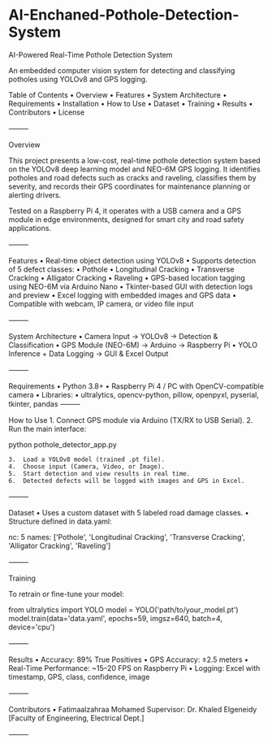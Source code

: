 # AI-Enchaned-Pothole-Detection-System
AI-Powered Real-Time Pothole Detection System

An embedded computer vision system for detecting and classifying potholes using YOLOv8 and GPS logging.

Table of Contents
	•	Overview
	•	Features
	•	System Architecture
	•	Requirements
	•	Installation
	•	How to Use
	•	Dataset
	•	Training
	•	Results
	•	Contributors
	•	License

⸻

Overview

This project presents a low-cost, real-time pothole detection system based on the YOLOv8 deep learning model and NEO-6M GPS logging. It identifies potholes and road defects such as cracks and raveling, classifies them by severity, and records their GPS coordinates for maintenance planning or alerting drivers.

Tested on a Raspberry Pi 4, it operates with a USB camera and a GPS module in edge environments, designed for smart city and road safety applications.

⸻

Features
	•	Real-time object detection using YOLOv8
	•	Supports detection of 5 defect classes:
	•	Pothole
	•	Longitudinal Cracking
	•	Transverse Cracking
	•	Alligator Cracking
	•	Raveling
	•	GPS-based location tagging using NEO-6M via Arduino Nano
	•	Tkinter-based GUI with detection logs and preview
	•	Excel logging with embedded images and GPS data
	•	Compatible with webcam, IP camera, or video file input

⸻

System Architecture
	•	Camera Input → YOLOv8 → Detection & Classification
	•	GPS Module (NEO-6M) → Arduino → Raspberry Pi
	•	YOLO Inference + Data Logging → GUI & Excel Output

⸻

Requirements
	•	Python 3.8+
	•	Raspberry Pi 4 / PC with OpenCV-compatible camera
	•	Libraries:
	•	ultralytics, opencv-python, pillow, openpyxl, pyserial, tkinter, pandas
⸻

How to Use
	1.	Connect GPS module via Arduino (TX/RX to USB Serial).
	2.	Run the main interface:

python pothole_detector_app.py


	3.	Load a YOLOv8 model (trained .pt file).
	4.	Choose input (Camera, Video, or Image).
	5.	Start detection and view results in real time.
	6.	Detected defects will be logged with images and GPS in Excel.

⸻

Dataset
	•	Uses a custom dataset with 5 labeled road damage classes.
	•	Structure defined in data.yaml:

nc: 5
names: ['Pothole', 'Longitudinal Cracking', 'Transverse Cracking', 'Alligator Cracking', 'Raveling']



⸻

Training

To retrain or fine-tune your model:

from ultralytics import YOLO
model = YOLO('path/to/your_model.pt')
model.train(data='data.yaml', epochs=59, imgsz=640, batch=4, device='cpu')


⸻

Results
	•	Accuracy: 89% True Positives
	•	GPS Accuracy: ±2.5 meters
	•	Real-Time Performance: ~15–20 FPS on Raspberry Pi
	•	Logging: Excel with timestamp, GPS, class, confidence, image

⸻

Contributors
	•	Fatimaalzahraa Mohamed
Supervisor: Dr. Khaled Elgeneidy
[Faculty of Engineering, Electrical Dept.]

⸻
